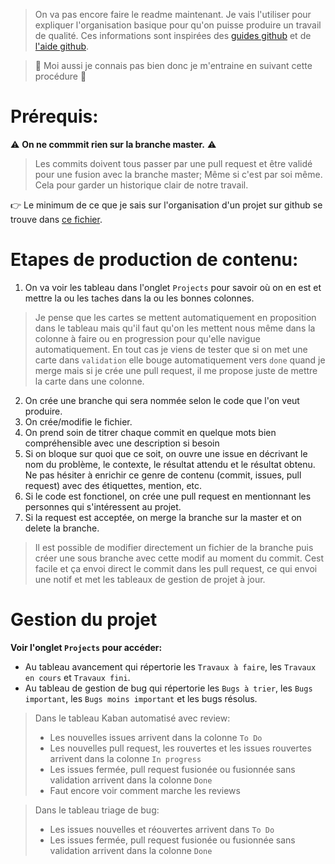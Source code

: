 > On va pas encore faire le readme maintenant. Je vais l'utiliser pour expliquer l'organisation basique pour qu'on puisse produire un travail de qualité. Ces informations sont inspirées des [guides github](https://guides.github.com/) et de [l'aide github](https://help.github.com/en).

> :hammer: Moi aussi je connais pas bien donc je m'entraine en suivant cette procédure :slightly_smiling_face:

# Prérequis:

:warning: **On ne commmit rien sur la branche master.** :warning: 

> Les commits doivent tous passer par une pull request et être validé pour une fusion avec la branche master; Même si c'est par soi même. Cela pour garder un historique clair de notre travail.

:point_right: Le minimum de ce que je sais sur l'organisation d'un projet sur github se trouve dans [ce fichier](https://drive.google.com/open?id=1gvOVPevHNjXMufL_EpnSRNU-TSSCz56bsf2Nkz90PwE).

# Etapes de production de contenu:
1. On va voir les tableau dans l'onglet `Projects` pour savoir où on en est et mettre la ou les taches dans la ou les bonnes colonnes. 
> Je pense que les cartes se mettent automatiquement en proposition dans le tableau mais qu'il faut qu'on les mettent nous même dans la colonne à faire ou en progression pour qu'elle navigue automatiquement. En tout cas je viens de tester que si on met une carte dans `validation` elle bouge automatiquement vers `done` quand je merge mais si je crée une pull request, il me propose juste de mettre la carte dans une colonne. 
2. On crée une branche qui sera nommée selon le code que l'on veut produire.
2. On crée/modifie le fichier.
3. On prend soin de titrer chaque commit en quelque mots bien compréhensible avec une description si besoin
4. Si on bloque sur quoi que ce soit, on ouvre une issue en décrivant le nom du problème, le contexte, le résultat attendu et le résultat obtenu. Ne pas hésiter à enrichir ce genre de contenu (commit, issues, pull request) avec des étiquettes, mention, etc.
5. Si le code est fonctionel, on crée une pull request en mentionnant les personnes qui s'intéressent au projet.
6. Si la request est acceptée, on merge la branche sur la master et on delete la branche.
> Il est possible de modifier directement un fichier de la branche puis créer une sous branche avec cette modif au moment du commit. Cest facile et ça envoi direct le commit dans les pull request, ce qui envoi une notif et met les tableaux de gestion de projet à jour.
# Gestion du projet
**Voir l'onglet `Projects` pour accéder:**
* Au tableau avancement qui répertorie les `Travaux à faire`, les `Travaux en cours` et `Travaux fini`.
* Au tableau de gestion de bug qui répertorie les `Bugs à trier`, les `Bugs important`, les `Bugs moins important` et les bugs résolus.
> Dans le tableau Kaban automatisé avec review:
> * Les nouvelles issues arrivent dans la colonne `To Do` 
> * Les nouvelles pull request, les rouvertes et les issues rouvertes arrivent dans la colonne `In progress` 
> * Les issues fermée, pull request fusionée ou fusionnée sans validation arrivent dans la colonne `Done`
> * Faut encore voir comment marche les reviews

> Dans le tableau triage de bug:
> * Les issues nouvelles et réouvertes arrivent dans `To Do`
> * Les issues fermée, pull request fusionée ou fusionnée sans validation arrivent dans la colonne `Done`
